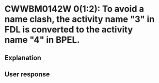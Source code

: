# CWWBM0142W 0(1:2): To avoid a name clash, the activity name "3" in FDL is converted to the activity name "4" in BPEL.

## Explanation

## User response
